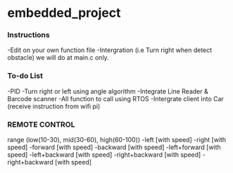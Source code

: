 # embedded_project

### Instructions
-Edit on your own function file 
-Intergration (i.e Turn right when detect obstacle) we will do at main.c only. 

### To-do List
-PID
-Turn right or left using angle algorithm 
-Integrate Line Reader & Barcode scanner
-All function to call using RTOS
-Intergrate client into Car (receive instruction from wifi pi)

### REMOTE CONTROL
range (low(10-30), mid(30-60), high(60-100))
-left [with speed]
-right [with speed]
-forward [with speed]
-backward [with speed]
-left+forward [with speed]
-left+backward [with speed]
-right+backward [with speed]
-right+backward [with speed]
